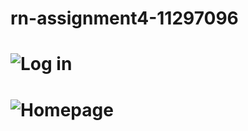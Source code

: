 # rn-assignment4-11297096

# ![Log in](https://github.com/Bro-wn/rn-assignment4-11297096/assets/153916491/1c8f0385-c9c8-49c6-9a2f-184e72a8aa6a)

# ![Homepage](https://github.com/Bro-wn/rn-assignment4-11297096/assets/153916491/6884a9cb-c11d-4552-b484-5768c0a2d455)
